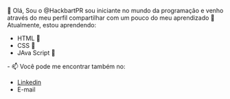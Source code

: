 👋 Olá, Sou o @HackbartPR sou iniciante no mundo da programação e venho através do meu perfil compartilhar com um pouco do meu aprendizado
🌱 Atualmente, estou aprendendo:
<ul style="style-list:none">
<li> HTML 📗</li>
<li> CSS 📗</li>
<li> JAva Script 📗</li>
</ul>
- 📫 Você pode me encontrar também no:
<ul>
<li><a href="linkedin.com/in/carlos-guilherme-hackbart">Linkedin</a></li>
<li><a href="mailto:cgharckbart@gmail.com"></a>E-mail</li>
</ul>


<!---
HackbartPR/HackbartPR is a ✨ special ✨ repository because its `README.md` (this file) appears on your GitHub profile.
You can click the Preview link to take a look at your changes.
--->
